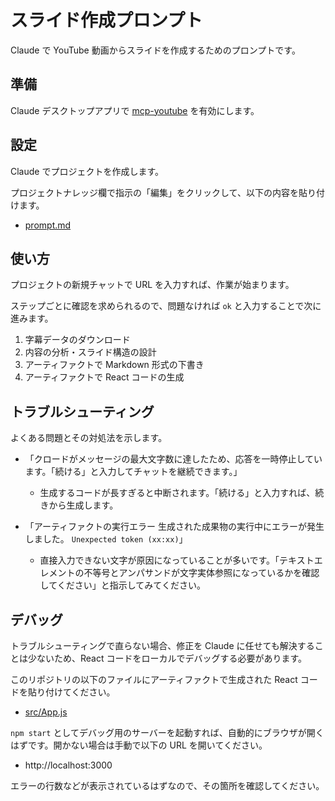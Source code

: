 # スライド作成プロンプト

Claude で YouTube 動画からスライドを作成するためのプロンプトです。

## 準備

Claude デスクトップアプリで [mcp-youtube](https://github.com/anaisbetts/mcp-youtube) を有効にします。

## 設定

Claude でプロジェクトを作成します。

プロジェクトナレッジ欄で指示の「編集」をクリックして、以下の内容を貼り付けます。

- [prompt.md](prompt.md)

## 使い方

プロジェクトの新規チャットで URL を入力すれば、作業が始まります。

ステップごとに確認を求められるので、問題なければ `ok` と入力することで次に進みます。

1. 字幕データのダウンロード
2. 内容の分析・スライド構造の設計
3. アーティファクトで Markdown 形式の下書き
4. アーティファクトで React コードの生成

## トラブルシューティング

よくある問題とその対処法を示します。

- 「クロードがメッセージの最大文字数に達したため、応答を一時停止しています。「続ける」と入力してチャットを継続できます。」
  - 生成するコードが長すぎると中断されます。「続ける」と入力すれば、続きから生成します。

- 「アーティファクトの実行エラー 生成された成果物の実行中にエラーが発生しました。 `Unexpected token (xx:xx)`」
  - 直接入力できない文字が原因になっていることが多いです。「テキストエレメントの不等号とアンパサンドが文字実体参照になっているかを確認してください」と指示してみてください。

## デバッグ

トラブルシューティングで直らない場合、修正を Claude に任せても解決することは少ないため、React コードをローカルでデバッグする必要があります。

このリポジトリの以下のファイルにアーティファクトで生成された React コードを貼り付けてください。

- [src/App.js](src/App.js)

`npm start` としてデバッグ用のサーバーを起動すれば、自動的にブラウザが開くはずです。開かない場合は手動で以下の URL を開いてください。

- http://localhost:3000

エラーの行数などが表示されているはずなので、その箇所を確認してください。
